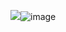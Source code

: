 ![](image.png)![image](https://user-images.githubusercontent.com/82360526/115325541-62e58800-a1be-11eb-81ca-8006b3d8a34d.png)

